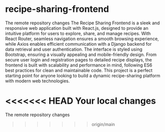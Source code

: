 # recipe-sharing-frontend
The remote repository changes
The Recipe Sharing Frontend is a sleek and responsive web application built with React.js, designed to provide an intuitive platform for users to explore, share, and manage recipes. With React Router, seamless navigation ensures a smooth browsing experience, while Axios enables efficient communication with a Django backend for data retrieval and user authentication. The interface is styled using Bootstrap, ensuring a visually appealing and mobile-friendly design. From secure user login and registration pages to detailed recipe displays, the frontend is built with scalability and performance in mind, following ES6 best practices for clean and maintainable code. This project is a perfect starting point for anyone looking to build a dynamic recipe-sharing platform with modern web technologies.

<<<<<<< HEAD
Your local changes
=======
The remote repository changes
>>>>>>> origin/main







